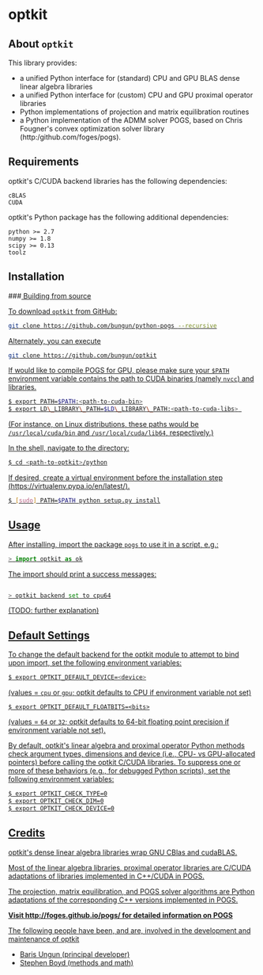 
# optkit

## About `optkit`

This library provides:
+ a unified Python interface for (standard) CPU and GPU BLAS dense linear algebra libraries
+ a unified Python interface for (custom) CPU and GPU proximal operator libraries
+ Python implementations of projection and matrix equilibration routines 
+ a Python implementation of the ADMM solver POGS, based on Chris Fougner's convex optimization solver library (http:/github.com/foges/pogs).
	 
Requirements
------------
optkit's C/CUDA backend libraries has the following dependencies:

	cBLAS
	CUDA 

optkit's Python package has the following additional dependencies:

	python >= 2.7
	numpy >= 1.8
	scipy >= 0.13
	toolz	


Installation
------------


###<u> Building from source

To download `optkit` from GitHub: 

```bash
git clone https://github.com/bungun/python-pogs --recursive
```

Alternately, you can execute
```bash
git clone https://github.com/bungun/optkit
```

If would like to compile POGS for GPU, please make sure your `$PATH` environment variable contains the path to CUDA binaries (namely `nvcc`) and libraries.


```bash
$ export PATH=$PATH:<path-to-cuda-bin>
$ export LD\_LIBRARY\_PATH=$LD\_LIBRARY\_PATH:<path-to-cuda-libs> 
```

(For instance, on Linux distributions, these paths would be `/usr/local/cuda/bin` and `/usr/local/cuda/lib64`, respectively.)


In the shell, navigate to the directory:

```bash
$ cd <path-to-optkit>/python
```

If desired, create a virtual environment before the installation step (https://virtualenv.pypa.io/en/latest/).

```bash
$ [sudo] PATH=$PATH python setup.py install
```


Usage
-----

After installing, import the package `pogs` to use it in a script, e.g.:

```python
> import optkit as ok
```

The import should print a success messages:
```python

> optkit backend set to cpu64
```

(TODO: further explanation)


Default Settings 
----------------

To change the default backend for the optkit module to attempt to bind upon import, set the following environment variables:

```bash
$ export OPTKIT_DEFAULT_DEVICE=<device>
```

(values = `cpu` or `gpu`; optkit defaults to CPU if environment variable not set)

```
$ export OPTKIT_DEFAULT_FLOATBITS=<bits>
```

(values = `64` or `32`; optkit defaults to 64-bit floating point precision if environment variable not set).


By default, optkit's linear algebra and proximal operator Python methods check argument types, dimensions and device (i.e., CPU- vs GPU-allocated pointers) before calling the optkit C/CUDA libraries. To suppress one or more of these behaviors (e.g., for debugged Python scripts), set the following environment variables:


```bash 
$ export OPTKIT_CHECK_TYPE=0
$ export OPTKIT_CHECK_DIM=0
$ export OPTKIT_CHECK_DEVICE=0
```



Credits
-------

optkit's dense linear algebra libraries wrap GNU CBlas and cudaBLAS.

Most of the linear algebra libraries, proximal operator libraries are C/CUDA adaptations of libraries implemented in C++/CUDA in POGS.

The projection, matrix equilibration, and POGS solver algorithms are Python adaptations of the corresponding C++ versions implemented in POGS.

**Visit http://foges.github.io/pogs/ for detailed information on POGS**

The following people have been, and are, involved in the development and maintenance of optkit
+ Baris Ungun (principal developer)
+ Stephen Boyd (methods and math)

